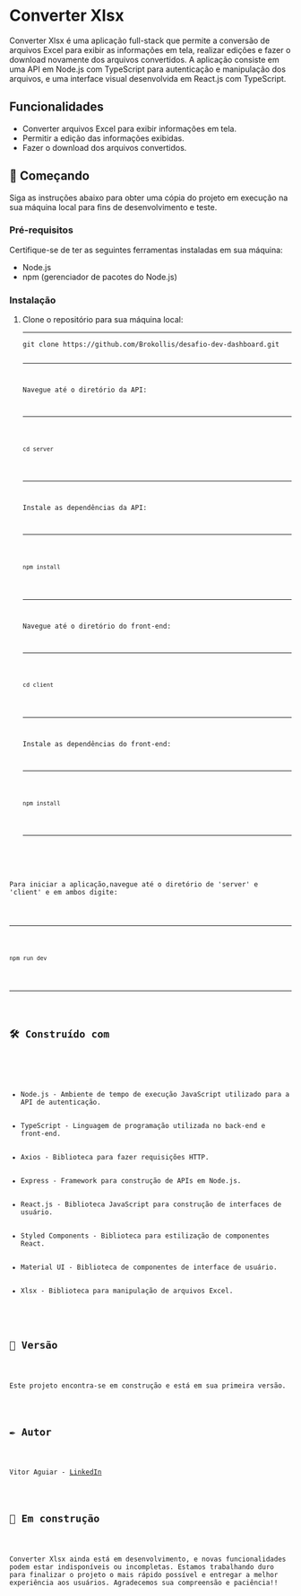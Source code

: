 <h1>Converter Xlsx</h1>

<p>Converter Xlsx é uma aplicação full-stack que permite a conversão de arquivos Excel para exibir as informações em tela, realizar edições e fazer o download novamente dos arquivos convertidos. A aplicação consiste em uma API em Node.js com TypeScript para autenticação e manipulação dos arquivos, e uma interface visual desenvolvida em React.js com TypeScript.</p>

<h2>Funcionalidades</h2>

<ul>
  <li>Converter arquivos Excel para exibir informações em tela.</li>
  <li>Permitir a edição das informações exibidas.</li>
  <li>Fazer o download dos arquivos convertidos.</li>
</ul>

<h2>🚀 Começando</h2>

<p>Siga as instruções abaixo para obter uma cópia do projeto em execução na sua máquina local para fins de desenvolvimento e teste.</p>

<h3>Pré-requisitos</h3>

<p>Certifique-se de ter as seguintes ferramentas instaladas em sua máquina:</p>

<ul>
  <li>Node.js</li>
  <li>npm (gerenciador de pacotes do Node.js)</li>
</ul>

<h3>Instalação</h3>

<ol>
  <li>Clone o repositório para sua máquina local:</li>
  <hr>
  <pre><code>git clone https://github.com/Brokollis/desafio-dev-dashboard.git
  <hr>
  <li>Navegue até o diretório da API:</li>
  <hr>
  <pre><code>cd server</code></pre>
  <hr>
  <li>Instale as dependências da API:</li>
  <hr>
  <pre><code>npm install</code></pre>
  <hr>
  <li>Navegue até o diretório do front-end:</li>
  <hr>
  <pre><code>cd client</code></pre>
  <hr>
  <li>Instale as dependências do front-end:</li>
  <hr>
  <pre><code>npm install</code></pre>
  <hr>
</ol>

<p>Para iniciar a aplicação,navegue até o diretório de 'server' e 'client' e em ambos digite:</p>
 <hr>
  <pre><code>npm run dev</code></pre>
  <hr>

<h2>🛠️ Construído com</h2>

<ul>
  <li>Node.js - Ambiente de tempo de execução JavaScript utilizado para a API de autenticação.</li>
  <li>TypeScript - Linguagem de programação utilizada no back-end e front-end.</li>
  <li>Axios - Biblioteca para fazer requisições HTTP.</li>
  <li>Express - Framework para construção de APIs em Node.js.</li>
  <li>React.js - Biblioteca JavaScript para construção de interfaces de usuário.</li>
  <li>Styled Components - Biblioteca para estilização de componentes React.</li>
  <li>Material UI - Biblioteca de componentes de interface de usuário.</li>
  <li>Xlsx - Biblioteca para manipulação de arquivos Excel.</li>
</ul>

<h2>📌 Versão</h2>

<p>Este projeto encontra-se em construção e está em sua primeira versão.</p>

<h2>✒️ Autor</h2>

<p>Vitor Aguiar - <a href =" https://www.linkedin.com/in/vitor-aguiar-ab3937192">LinkedIn</a></p>

<h2>🚧 Em construção</h2>

<p>Converter Xlsx ainda está em desenvolvimento, e novas funcionalidades podem estar indisponíveis ou incompletas. Estamos trabalhando duro para finalizar o projeto o mais rápido possível e entregar a melhor experiência aos usuários. Agradecemos sua compreensão e paciência!!</p>

